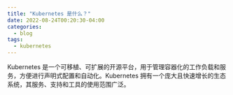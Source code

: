 ```yaml
---
title: "Kubernetes 是什么？"
date: 2022-08-24T00:20:30-04:00
categories:
  - blog
tags:
  - kubernetes
---
```


Kubernetes 是一个可移植、可扩展的开源平台，用于管理容器化的工作负载和服务，方便进行声明式配置和自动化。Kubernetes 拥有一个庞大且快速增长的生态系统，其服务、支持和工具的使用范围广泛。
